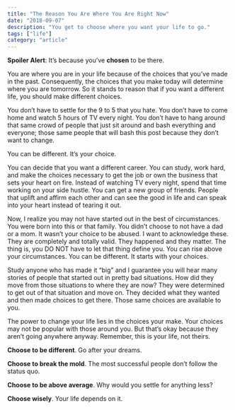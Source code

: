 ```yaml
---
title: "The Reason You Are Where You Are Right Now"
date: "2018-09-07"
description: "You get to choose where you want your life to go."
tags: ["life"]
category: "article"
---
```


**Spoiler Alert**: It’s because you’ve **chosen** to be there.

You are where you are in your life because of the choices that you’ve made in the past. Consequently, the choices that you make today will determine where you are tomorrow. So it stands to reason that if you want a different life, you should make different choices.

You don’t have to settle for the 9 to 5 that you hate. You don’t have to come home and watch 5 hours of TV every night. You don’t have to hang around that same crowd of people that just sit around and bash everything and everyone; those same people that will bash this post because they don’t want to change.

You can be different. It’s your choice.

You can decide that you want a different career. You can study, work hard, and make the choices necessary to get the job or own the business that sets your heart on fire. Instead of watching TV every night, spend that time working on your side hustle. You can get a new group of friends. People that uplift and affirm each other and can see the good in life and can speak into your heart instead of tearing it out.

Now, I realize you may not have started out in the best of circumstances. You were born into this or that family. You didn’t choose to not have a dad or a mom. It wasn’t your choice to be abused. I want to acknowledge these. They are completely and totally valid. They happened and they matter. The thing is, you DO NOT have to let that thing define you. You can rise above your circumstances. You can be different. It starts with your choices.

Study anyone who has made it “big” and I guarantee you will hear many stories of people that started out in pretty bad situations. How did they move from those situations to where they are now? They were determined to get out of that situation and move on. They decided what they wanted and then made choices to get there. Those same choices are available to you.

The power to change your life lies in the choices your make. Your choices may not be popular with those around you. But that’s okay because they aren’t going anywhere anyway. Remember, this is your life, not theirs.

**Choose to be different**. Go after your dreams.

**Choose to break the mold**. The most successful people don’t follow the status quo.

**Choose to be above average**. Why would you settle for anything less?

**Choose wisely**. Your life depends on it.
